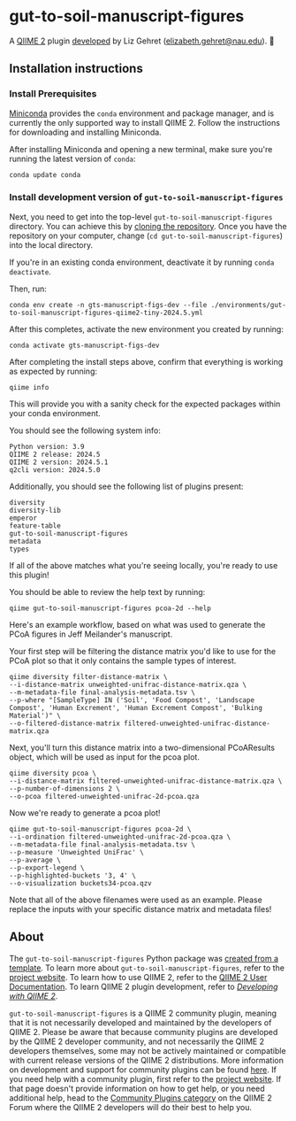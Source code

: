 # gut-to-soil-manuscript-figures

A [QIIME 2](https://qiime2.org) plugin [developed](https://develop.qiime2.org) by Liz Gehret (elizabeth.gehret@nau.edu). 🔌

## Installation instructions

### Install Prerequisites

[Miniconda](https://conda.io/miniconda.html) provides the `conda` environment and package manager, and is currently the only supported way to install QIIME 2.
Follow the instructions for downloading and installing Miniconda.

After installing Miniconda and opening a new terminal, make sure you're running the latest version of `conda`:

```bash
conda update conda
```

###  Install development version of `gut-to-soil-manuscript-figures`

Next, you need to get into the top-level `gut-to-soil-manuscript-figures` directory.
You can achieve this by [cloning the repository](https://docs.github.com/en/repositories/creating-and-managing-repositories/cloning-a-repository).
Once you have the repository on your computer, change (`cd gut-to-soil-manuscript-figures`) into the local directory.

If you're in an existing conda environment, deactivate it by running `conda deactivate`.


Then, run:

```shell
conda env create -n gts-manuscript-figs-dev --file ./environments/gut-to-soil-manuscript-figures-qiime2-tiny-2024.5.yml
```

After this completes, activate the new environment you created by running:

```shell
conda activate gts-manuscript-figs-dev
```

After completing the install steps above, confirm that everything is working as expected by running:

```shell
qiime info
```

This will provide you with a sanity check for the expected packages within your conda environment.

You should see the following system info:
```
Python version: 3.9
QIIME 2 release: 2024.5
QIIME 2 version: 2024.5.1
q2cli version: 2024.5.0
```

Additionally, you should see the following list of plugins present:
```
diversity
diversity-lib
emperor
feature-table
gut-to-soil-manuscript-figures
metadata
types
```

If all of the above matches what you're seeing locally, you're ready to use this plugin!

You should be able to review the help text by running:

```shell
qiime gut-to-soil-manuscript-figures pcoa-2d --help
```

Here's an example workflow, based on what was used to generate the PCoA figures in Jeff Meilander's manuscript.

Your first step will be filtering the distance matrix you'd like to use for the PCoA plot so that it only contains the sample types of interest.
```
qiime diversity filter-distance-matrix \
--i-distance-matrix unweighted-unifrac-distance-matrix.qza \
--m-metadata-file final-analysis-metadata.tsv \
--p-where "[SampleType] IN ('Soil', 'Food Compost', 'Landscape Compost', 'Human Excrement', 'Human Excrement Compost', 'Bulking Material')" \
--o-filtered-distance-matrix filtered-unweighted-unifrac-distance-matrix.qza
```

Next, you'll turn this distance matrix into a two-dimensional PCoAResults object, which will be used as input for the pcoa plot.
```
qiime diversity pcoa \
--i-distance-matrix filtered-unweighted-unifrac-distance-matrix.qza \
--p-number-of-dimensions 2 \
--o-pcoa filtered-unweighted-unifrac-2d-pcoa.qza
```

Now we're ready to generate a pcoa plot!
```
qiime gut-to-soil-manuscript-figures pcoa-2d \
--i-ordination filtered-unweighted-unifrac-2d-pcoa.qza \
--m-metadata-file final-analysis-metadata.tsv \
--p-measure 'Unweighted UniFrac' \
--p-average \
--p-export-legend \
--p-highlighted-buckets '3, 4' \
--o-visualization buckets34-pcoa.qzv
```

Note that all of the above filenames were used as an example.
Please replace the inputs with your specific distance matrix and metadata files!

## About

The `gut-to-soil-manuscript-figures` Python package was [created from a template](https://develop.qiime2.org/en/latest/plugins/tutorials/create-from-template.html).
To learn more about `gut-to-soil-manuscript-figures`, refer to the [project website](https://github.com/caporaso-lab/gut-to-coil-manuscript-figures/).
To learn how to use QIIME 2, refer to the [QIIME 2 User Documentation](https://docs.qiime2.org).
To learn QIIME 2 plugin development, refer to [*Developing with QIIME 2*](https://develop.qiime2.org).

`gut-to-soil-manuscript-figures` is a QIIME 2 community plugin, meaning that it is not necessarily developed and maintained by the developers of QIIME 2.
Please be aware that because community plugins are developed by the QIIME 2 developer community, and not necessarily the QIIME 2 developers themselves, some may not be actively maintained or compatible with current release versions of the QIIME 2 distributions.
More information on development and support for community plugins can be found [here](https://library.qiime2.org).
If you need help with a community plugin, first refer to the [project website](https://github.com/caporaso-lab/gut-to-coil-manuscript-figures/).
If that page doesn't provide information on how to get help, or you need additional help, head to the [Community Plugins category](https://forum.qiime2.org/c/community-contributions/community-plugins/14) on the QIIME 2 Forum where the QIIME 2 developers will do their best to help you.
